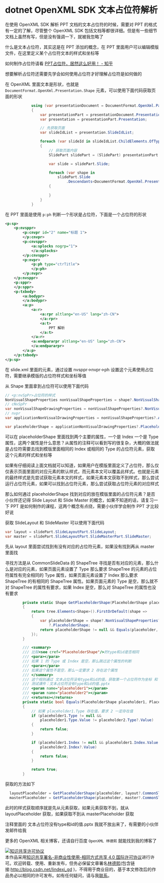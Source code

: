 # dotnet OpenXML SDK 文本占位符解析

在使用 OpenXML SDK 解析 PPT 文档的文本占位符的时候，需要对 PPT 的格式有一定的了解，尽管整个 OpenXML SDK 包括文档等都很详细。但是有一些细节文档上虽然有写，但是没有强调一下，就被我忽略了

<!--more-->
<!-- CreateTime:5/9/2020 10:43:59 AM -->

<!-- 发布 -->

什么是文本占位符，其实这是在 PPT 添加的概念，在 PPT 里面用户可以编辑模版文件，在这里定义某个占位符文本的样式和坐标等

如何制作占位符请看 [PPT占位符，居然这么好用！ - 知乎](https://zhuanlan.zhihu.com/p/37086389 )

想要解析占位符还需要先学会如何使用占位符才好理解占位符是如何做的

在 OpenXML 里面文本是形状，也就是 `DocumentFormat.OpenXml.Presentation.Shape` 元素，可以使用下面代码获取页面的形状

```csharp
            using (var presentationDocument = DocumentFormat.OpenXml.Packaging.PresentationDocument.Open("测试.pptx", false))
            {
                var presentationPart = presentationDocument.PresentationPart;
                var presentation = presentationPart.Presentation;

                // 先获取页面
                var slideIdList = presentation.SlideIdList;

                foreach (var slideId in slideIdList.ChildElements.OfType<SlideId>())
                {
                    // 获取页面内容
                    SlidePart slidePart = (SlidePart) presentationPart.GetPartById(slideId.RelationshipId);

                    var slide = slidePart.Slide;

                    foreach (var shape in
                        slidePart.Slide
                            .Descendants<DocumentFormat.OpenXml.Presentation.Shape>())
                    {
                       
                    }
                }
            }
```

在 PPT 里面是使用 `p:ph` 判断一个形状是占位符，下面是一个占位符的形状

```xml
<p:sp>
    <p:nvsppr>
        <p:cnvpr id="2" name="标题 1">
        </p:cnvpr>
        <p:cnvsppr>
            <a:splocks nogrp="1">
            </a:splocks>
        </p:cnvsppr>
        <p:nvpr>
            <p:ph type="ctrTitle">
            </p:ph>
        </p:nvpr>
    </p:nvsppr>
    <p:sppr>
    </p:sppr>
    <p:txbody>
        <a:bodypr>
        </a:bodypr>
        <a:p>
            <a:r>
                <a:rpr altlang="en-US" lang="zh-CN">
                </a:rpr>
                <a:t>
                    PPT 解析
                </a:t>
            </a:r>
            <a:endpararpr altlang="en-US" lang="zh-CN">
            </a:endpararpr>
        </a:p>
    </p:txbody>
</p:sp>
```

在 slide.xml 里面的元素，通过设置 nvsppr->nvpr->ph 设置这个元素使用占位符，需要继承模版的占位符样式和坐标等值

从 Shape 里面拿到占位符可以使用下面代码

```csharp
// <p:nvSpPr>占位符的样式
NonVisualShapeProperties nonVisualShapeProperties = shape?.NonVisualShapeProperties;
// cNvSpPr
var nonVisualShapeDrawingProperties = nonVisualShapeProperties?.NonVisualShapeDrawingProperties;
// nvpr
var applicationNonVisualDrawingProperties = nonVisualShapeProperties?.ApplicationNonVisualDrawingProperties;

var placeholderShape = applicationNonVisualDrawingProperties?.PlaceholderShape;
```

可以在 placeholderShape 里面找到两个主要的属性，一个是 Index 一个是 Type 属性，这两个属性是什么意思？从属性的注释可以看到写的很复杂，大概的做法就是占位符需要去找到模版里面相同的 Index 或相同的 Type 的占位符元素，获取这个元素的样式和坐标等

如果有仔细阅读上面文档就可以知道，如果用户在模版里面定义了占位符，那么仅仅表示页面里面的对应元素的默认样式，而元素本文可以覆盖此样式。也就是元素的最终样式是先尝试获取元素本文的样式，如果元素本文获取不到样式，那么尝试运行占位符元素，如果可以找到占位符元素，那么尝试获取占位符元素的对应样式

那么如何通过 placeholderShape 找到对应的放在模版里面的占位符元素？是否小伙伴还记得 Slide Layout 和 Slide Master 的概念，如果不知道的话，请复习一下 PPT 是如何制作的课程，这两个概念有点绕，需要小伙伴学会制作 PPT 才比较好说

获取 SlideLayout 和 SlideMaster 可以使用下面代码

```csharp
var layout = slidePart.SlideLayoutPart.SlideLayout;
var master = slidePart.SlideLayoutPart.SlideMasterPart.SlideMaster;
```

先从 layout 里面尝试找到有没有对应的占位符元素，如果没有找到再从 master 里面找

寻找方法是从 CommonSlideData 的 ShapeTree 寻找是否有对应的元素，那么什么是对应的元素，如果页面元素设置了 Type 那么要求 ShapeTree 的元素的占位符属性有完全相同的 Type 属性，如果页面元素设置了 Index 那么要求 ShapeTree 的有相同的 ShapeTree 属性。如果页面元素的 Type 是空，那么就不对 ShapeTree 的属性有要求，如果 Index 是空，那么对 ShapeTree 的属性也没有要求

```csharp
        private static Shape GetPlaceholderShape(PlaceholderShape placeholder, ShapeTree tree)
        {
            return tree.Elements<Shape>().FirstOrDefault(shape =>
            {
                var placeholderShape = shape?.NonVisualShapeProperties?.ApplicationNonVisualDrawingProperties
                    ?.PlaceholderShape;
                return placeholderShape != null && Equals(placeholder, placeholderShape);
            });
        }

        /// <summary>
        /// 比较<see cref="PlaceholderShape"/>的type和id是否相同
        /// <para></para>
        /// 如果 1 的 Type 或 Index 是空，那么跳过这个属性的判断
        /// <para></para>
        /// 如果这个属性不是空，那么一定要求 2 存在这个属性
        /// </summary>
        /// 这个规则通过 文本占位符没有type和id的值，获取第一个占位符作为坐标 和 WPS 对比测试拿到
        /// 测试课件：文本占位符没有type和id的值.pptx
        /// <param name="placeholder1"></param>
        /// <param name="placeholder2"></param>
        /// <returns></returns>
        private static bool Equals(PlaceholderShape placeholder1, PlaceholderShape placeholder2)
        {
            // 如果 placeholder1.Type 存在值，要求 2 一定存在值
            if (placeholder1.Type != null && 
                placeholder1.Type.Value != placeholder2.Type?.Value)
            {
                return false;
            }

            if (placeholder1.Index != null && placeholder1.Index.Value !=
                placeholder2.Index?.Value)
            {
                return false;
            }

            return true;
        }
```

获取的方法如下

```csharp
  layoutPlaceholder = GetPlaceholderShape(placeholder, layout?.CommonSlideData?.ShapeTree);
  masterPlaceholder = GetPlaceholderShape(placeholder, master?.CommonSlideData?.ShapeTree);
```

此时的样式获取顺序就是先从元素获取，如果元素获取不到，就从 layoutPlaceholder 获取，如果获取不到从 masterPlaceholder 获取

注释里面的 文本占位符没有type和id的值.pptx 我就不放出来了，有需要的小伙伴发邮件给我

更多的 OpenXML 相关博客，还请自行百度 `OpenXML 林德熙` 就能找到我的博客了

<a rel="license" href="http://creativecommons.org/licenses/by-nc-sa/4.0/"><img alt="知识共享许可协议" style="border-width:0" src="https://licensebuttons.net/l/by-nc-sa/4.0/88x31.png" /></a><br />本作品采用<a rel="license" href="http://creativecommons.org/licenses/by-nc-sa/4.0/">知识共享署名-非商业性使用-相同方式共享 4.0 国际许可协议</a>进行许可。欢迎转载、使用、重新发布，但务必保留文章署名[林德熙](http://blog.csdn.net/lindexi_gd)(包含链接:http://blog.csdn.net/lindexi_gd )，不得用于商业目的，基于本文修改后的作品务必以相同的许可发布。如有任何疑问，请与我[联系](mailto:lindexi_gd@163.com)。
